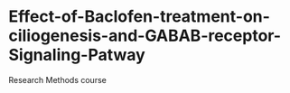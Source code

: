 # Effect-of-Baclofen-treatment-on-ciliogenesis-and-GABAB-receptor-Signaling-Patway
Research Methods course 
